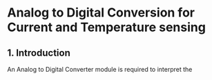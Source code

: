 # Analog to Digital Conversion for Current and Temperature sensing

## 1. Introduction

An Analog to Digital Converter module is required to interpret the 